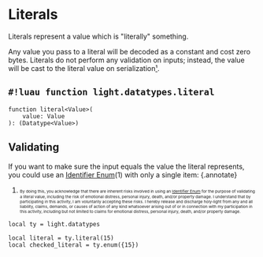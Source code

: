 # Literals

Literals represent a value which is "literally" something.

Any value you pass to a literal will be decoded as a constant and cost zero bytes. Literals do not perform any
validation on inputs; instead, the value will be cast to the literal value on serialization[¹](#validating).

## `#!luau function light.datatypes.literal`

```luau title='<!-- shared --> <!-- sync -->'
function literal<Value>(
    value: Value
): (Datatype<Value>)
```

## Validating

If you want to make sure the input equals the value the literal represents, you could use an
[Identifier Enum](./enums.md#identifier-enums)(1) with only a single item:
{.annotate}

1. <small><small><small>By doing this, you acknowledge that there are inherent risks involved in using an
[Identifier Enum](./enums.md#identifier-enums) for the purpose of validating a literal value, including the risk of
emotional distress, personal injury, death, and/or property damage. I understand that by participating in this
activity, I am voluntarily accepting these risks. I hereby release and discharge holy-light from any and all
liability, claims, demands, or causes of action of any kind whatsoever arising out of or in connection with my
participation in this activity, including but not limited to claims for emotional distress, personal injury, death,
and/or property damage.</small></small></small>

```luau
local ty = light.datatypes

local literal = ty.literal(15)
local checked_literal = ty.enum({15})
```
